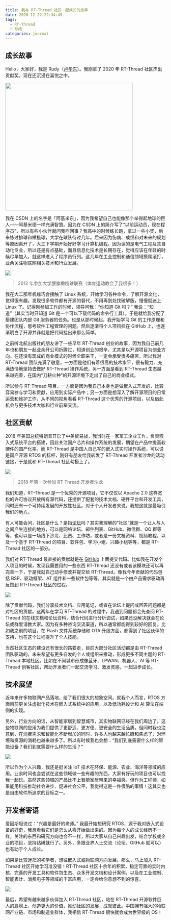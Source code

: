```yaml
---
title: 我与 RT-Thread 社区一起成长的故事
date: 2020-12-22 22:34:49
tags: 
  - RT-Thread
  - 总结
categories: journal
---
```


## 成长故事

Hello，大家好，我是 Rudy（[卢华东](https://github.com/luhuadong)）。我刚拿了 2020 年 RT-Thread 社区杰出贡献奖，现在还沉浸在喜悦之中。

<img src="https://img-blog.csdnimg.cn/20201222222649519.jpeg" width="400" />

我在 CSDN 上的名字是「阿基米东」，因为我希望自己也能像那个举得起地球的巨人——阿基米德一样充满智慧。因为在 CSDN 上的简介写了“以前运动员，现在程序员”，所以有些小伙伴就问我咋回事？我高中的时候练长跑，拿过一些小奖，后来练过排球和橄榄球，大学在球队待过几年。后来因为伤病、成绩和对未来的规划等原因离开了，大三下学期开始好好学习计算机编程。因为读的是电气工程及其自动化专业，所以还是有点基础，而且信息化技术是长期存在，觉得应该在年轻的时候尽早加入，就这样进入了程序员行列。这几年在工业控制和通信领域摸爬滚打，业余关注物联网相关技术和行业发展。

![](https://img-blog.csdnimg.cn/2020122222291729.JPG)


> 2012 年参加大学腰旗橄榄球联赛（体育运动教会了我很多！）

我在大二那年机缘巧合接触了 Linux 系统，开始学习各种命令，了解开源文化，觉得很有趣。发现很多软件都有开源的替代，不用再到处找破解版，慢慢就迷上 Linux 了。记得刚参加工作的时候，领导问我：“你知道 Git 吗？” 我说：“知道”（其实当时只知道 Git 是一个可以下载代码的命令行工具）。于是就给我分配了搭建团队内部 Git 服务器的任务。也是从那时候起，我开始学习 Git 的工作原理和协作流程，思考软件工程管理的问题。然后逐渐将个人项目挂在 GitHub 上，也逐渐明白了开源并非就是把代码挂出来那么简单。

之前听北航出版社的朋友讲了一些早年 RT-Thread 创业的故事，因为我自己前几年也和朋友一起业余开公司折腾过，知道创业的艰辛，尤其是以开源项目为创业方向。在还没有现成的商业模式的时候全职来干，一定会承受很多痛苦。所以我对 RT-Thread 团队充满了敬意，一方面是他们有着很高的技术水平，很有毅力、充满热情地坚持去做好 RT-Thread 操作系统，另一方面是看到 RT-Thread 生态越来越完善，在国内“刀耕火种”的开源环境下走出了自己的商业模式。

所以参与 RT-Thread 项目，一方面是因为我自己本身也是做嵌入式开发的，比较容易参与学习和贡献，应用到实际产品中；另一方面是想深入了解开源项目的日常运营和维护工作，从不同的视角看看 RT-Thread 这个优秀的开源项目，以及借此机会与更多技术大咖和行业前辈交流。



## 社区贡献


2018 年美国总统特朗普开启了中美贸易战，我当时在一家军工企业工作，负责嵌入式系统平台的搭建，因此关注国产芯片和操作系统的发展，期望在产品中提高软硬件的国产化率。而 RT-Thread 是中国人自己写的嵌入式实时操作系统，可以说是国产开源 RTOS 的标杆，刚好有朋友给我转发了 RT-Thread 开发者沙龙的活动链接，于是就和 RT-Thread 社区勾搭上了。

![](https://img-blog.csdnimg.cn/20201222223016545.jpeg)


> 2018 年第一次参加 RT-Thread 开发者沙龙

我们知道，RT-Thread 是一个优秀的开源项目，它不仅仅以 Apache 2.0 这样宽松的许可协议开放所有源代码，还提供了配套的技术文档、硬件平台和开发工具，同时还有一个可持续发展的开放性社区。对于个人开发者来说，我想这就是最吸引我们的地方。

有人可能会问，社区是什么？是指[论坛](https://club.rt-thread.org/)吗？其实我理解的“社区”就是一个让人与人之间产生连接的地方，可以是网络论坛、邮件列表、GitHub、微信群、QQ 群等等，也可以是一场线下沙龙、比赛、工作坊，或者是一份文档资料、视频教程，以及一个基于 RT-Thread 的项目、软件包、学习小组、兴趣小组等等，都是 RT-Thread 社区的一部分。

我们对 RT-Thread 最直接的贡献就是在 [GitHub](https://github.com/RT-Thread/rt-thread) 上面提交代码。比如我在开发个人项目的时候，发现我需要用的一些东西 RT-Thread 还没有或者该模块还可以再完善一下，于是我就自己动手修改并提交给 RT-Thread。像我今年贡献的代码包括 BSP、驱动框架、AT 组件和一些软件包等等，其实就是一个由产品需求驱动再反馈到 RT-Thread 社区的过程。

![](https://img-blog.csdnimg.cn/20201222223109372.png)


除了贡献代码，我们分享技术文档、应用笔记，或者在论坛上提问或回答问题都是对社区的贡献。这两年在学习 RT-Thread 的过程中，我遇到问题都会先查阅 RT-Thread 的在线文档和论坛资料，结合代码进行分析调试，如果还没解决就会在论坛或群里请教大家。因为有多种咨询交流渠道，所以通常都能得到较好的回复。比如我之前的项目，在 Flash 文件系统存储和 OTA 升级方面，都得到了社区伙伴的支持，也在这个过程提升了个人技能。

当然社区生态的建设还有很长的路要走，目前大部分社区活动都是由 RT-Thread 团队驱动的，未来希望有更多自发的个人或组织来推动，形成更多不同主题的 RT-Thread 本地社区。比如在不同城市形成像蓝牙、LPWAN、机器人、AI 等 RT-Thread 创客社区，帮助开发者们一起交流学习、激发灵感，一起进步成长。



## 技术展望


近年来许多物联网产品落地，给了我们很大的想象空间。就我个人而言，RTOS 方面目前更关注虚拟化技术在嵌入式系统中的应用，以及低功耗设计和 AI 算法在端侧的实现。

另外，行业方向的话，从智能家居到智慧城市，其实物联网已经在我们周边了。这些物联网的应用为我们提供了更舒适、更方便、更安全的生活品质。但同时我也注意到，在消费需求和智能化不断增加的同时，许多人也越来越忙碌和焦虑了，对环境和资源的消耗也越来越多了。所以有时候我也会想：“我们到底需要什么样的智能设备？我们到底需要什么样的生活？”

![](https://img-blog.csdnimg.cn/20201222223210910.jpg)


所以作为个人兴趣，我还是挺关注 IoT 技术在环保、能源、农业、海洋等领域的应用。业余时间也会尝试在这些领域做一些有趣的东西，大家有好玩的项目也可以找我一起玩。虽然这些领域的产品比不上智能家居带来的幸福感，但作为工程师，如果能用科技推动社会进步、促进社会公平，我觉得这是一件很酷的事情！这其实也是自由软件所追求的目标之一。



## 开发者寄语


爱因斯坦说过：“兴趣是最好的老师。” 我最开始想研究 RTOS，源于我对嵌入式设备的好奇，我想看看它们是怎么从零开始做出来的。因为每个人的成长经历不一样，关注的东西和研究方向也会不一样，所以大家从自己兴趣出发，结合学校或企业的项目，坚持钻研就行了。另外，多跟业界人士交流（论坛、GitHub 就可以）也有助于个人成长。

如果是比较迷茫的初学者，想往嵌入式或物联网方向发展。那么，马上加入 RT-Thread 社区开始学习准没错！RT-Thread 社区十余年的积累，稳定可靠的实时内核、完善的开发工具和软件包生态、众多开发文档和设计案例，以及在工业控制、智能表计、消费电子等领域的丰富应用，一定会给你意想不到的惊喜。

![](https://img-blog.csdnimg.cn/20201222223243602.jpg)


最后，希望有越来越多伙伴加入 RT-Thread 社区，站在 RT-Thread 开源软件巨人的肩膀上，创造更大的价值，推动社区的发展，成就彼此。中国拥有强大的物联网产业链、市场和制造业群体，我相信 RT-Thread 很快就会成为世界级的 OS！

